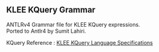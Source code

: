 ## KLEE KQuery Grammar

ANTLRv4 Grammar file for KLEE KQuery expressions.  
Ported to Antlr4 by Sumit Lahiri.

KQuery Reference : [KLEE KQuery Language Specifications](https://klee.github.io/docs/kquery/)
